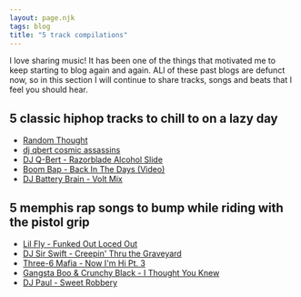 ```yaml
---
layout: page.njk
tags: blog
title: "5 track compilations"
---
```


I love sharing music!
It has been one of the things that motivated me to keep starting to blog again and again. ALl of these past blogs are defunct now, so in this section I will continue to share tracks, songs and beats that I feel you should hear.

## 5 classic hiphop tracks to chill to on a lazy day

- [Random Thought](https://www.youtube.com/watch?v=vqZUzduZLJg)
- [dj qbert cosmic assassins](https://www.youtube.com/watch?v=4vbrMQICtNU)
- [DJ Q-Bert - Razorblade Alcohol Slide](https://www.youtube.com/watch?v=grDk_vs-jMU)
- [Boom Bap - Back In The Days (Video)](https://youtu.be/0SDjlBwoGos)
- [DJ Battery Brain - Volt Mix](https://youtu.be/whw1PxFkaos)

## 5 memphis rap songs to bump while riding with the pistol grip

- [Lil Fly - Funked Out Loced Out](https://www.youtube.com/watch?v=sxeKcmyW2YM)
- [DJ Sir Swift - Creepin' Thru the Graveyard](https://www.youtube.com/watch?v=fsXI1sqSx44)
- [Three-6 Mafia - Now I'm Hi Pt. 3](https://www.youtube.com/watch?v=zs9n_OYVj9k)
- [Gangsta Boo & Crunchy Black - I Thought You Knew](https://www.youtube.com/watch?v=rRC8hxytWIs)
- [DJ Paul - Sweet Robbery](https://www.youtube.com/watch?v=ttf9Kd_MbhQ)

